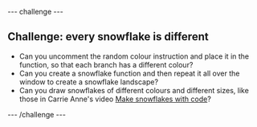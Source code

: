 --- challenge ---

## Challenge: every snowflake is different

- Can you uncomment the random colour instruction and place it in the function, so that each branch has a different colour?
- Can you create a snowflake function and then repeat it all over the window to create a snowflake landscape?
- Can you draw snowflakes of different colours and different sizes, like those in Carrie Anne's video [Make snowflakes with code](https://www.youtube.com/watch?v=DHmeX7YTHBY)?

--- /challenge ---
